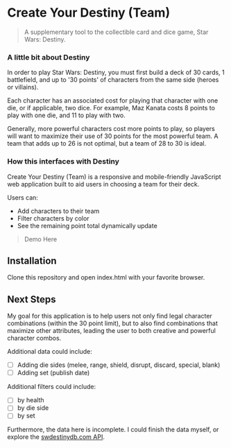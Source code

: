 # Create Your Destiny (Team)

>A supplementary tool to the collectible card and dice game, Star Wars: Destiny.

### A little bit about Destiny

In order to play Star Wars: Destiny, you must first build a deck of 30 cards, 1 battlefield, and up to '30 points' of characters from the same side (heroes or villains).

Each character has an associated cost for playing that character with one die, or if applicable, two dice. For example, Maz Kanata costs 8 points to play with one die, and 11 to play with two.

Generally, more powerful characters cost more points to play, so players will want to maximize their use of 30 points for the most powerful team. A team that adds up to 26 is not optimal, but a team of 28 to 30 is ideal.

### How this interfaces with Destiny

Create Your Destiny (Team) is a responsive and mobile-friendly JavaScript web application built to aid users in choosing a team for their deck.

Users can:
  * Add characters to their team
  * Filter characters by color
  * See the remaining point total dynamically update

> Demo Here

## Installation

Clone this repository and open index.html with your favorite browser.

## Next Steps

My goal for this application is to help users not only find legal character combinations (within the 30 point limit), but to also find combinations that maximize other attributes, leading the user to both creative and powerful character combos.

Additional data could include:
- [ ] Adding die sides (melee, range, shield, disrupt, discard, special, blank)
- [ ] Adding set (publish date)

Additional filters could include:
- [ ] by health
- [ ] by die side
- [ ] by set

Furthermore, the data here is incomplete. I could finish the data myself, or explore the [swdestinydb.com API](https://swdestinydb.com/api/).
